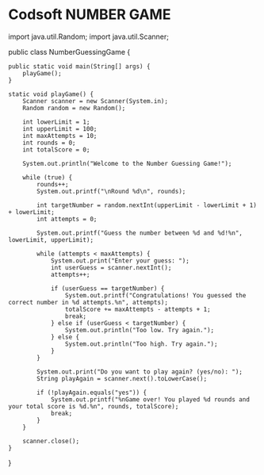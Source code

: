 # Codsoft NUMBER GAME
import java.util.Random;
import java.util.Scanner;

public class NumberGuessingGame {

    public static void main(String[] args) {
        playGame();
    }

    static void playGame() {
        Scanner scanner = new Scanner(System.in);
        Random random = new Random();

        int lowerLimit = 1;
        int upperLimit = 100;
        int maxAttempts = 10;
        int rounds = 0;
        int totalScore = 0;

        System.out.println("Welcome to the Number Guessing Game!");

        while (true) {
            rounds++;
            System.out.printf("\nRound %d\n", rounds);

            int targetNumber = random.nextInt(upperLimit - lowerLimit + 1) + lowerLimit;
            int attempts = 0;

            System.out.printf("Guess the number between %d and %d!%n", lowerLimit, upperLimit);

            while (attempts < maxAttempts) {
                System.out.print("Enter your guess: ");
                int userGuess = scanner.nextInt();
                attempts++;

                if (userGuess == targetNumber) {
                    System.out.printf("Congratulations! You guessed the correct number in %d attempts.%n", attempts);
                    totalScore += maxAttempts - attempts + 1;
                    break;
                } else if (userGuess < targetNumber) {
                    System.out.println("Too low. Try again.");
                } else {
                    System.out.println("Too high. Try again.");
                }
            }

            System.out.print("Do you want to play again? (yes/no): ");
            String playAgain = scanner.next().toLowerCase();

            if (!playAgain.equals("yes")) {
                System.out.printf("%nGame over! You played %d rounds and your total score is %d.%n", rounds, totalScore);
                break;
            }
        }

        scanner.close();
    }
}
